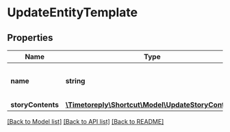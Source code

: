 # UpdateEntityTemplate

## Properties
Name | Type | Description | Notes
------------ | ------------- | ------------- | -------------
**name** | **string** | The updated template name. | [optional] 
**storyContents** | [**\Timetoreply\Shortcut\Model\UpdateStoryContents**](UpdateStoryContents.md) |  | [optional] 

[[Back to Model list]](../../README.md#documentation-for-models) [[Back to API list]](../../README.md#documentation-for-api-endpoints) [[Back to README]](../../README.md)

